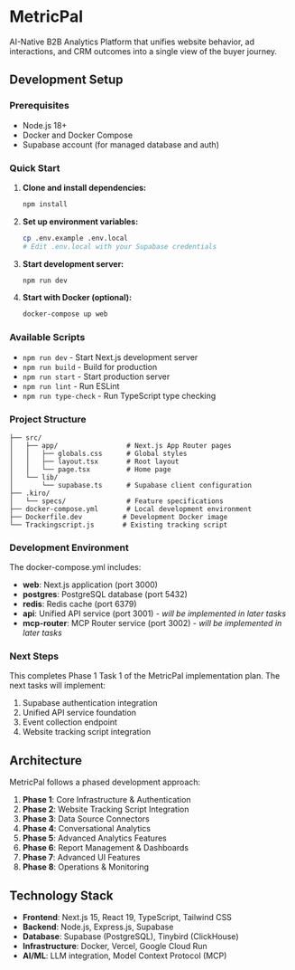 # MetricPal

AI-Native B2B Analytics Platform that unifies website behavior, ad interactions, and CRM outcomes into a single view of the buyer journey.

## Development Setup

### Prerequisites

- Node.js 18+ 
- Docker and Docker Compose
- Supabase account (for managed database and auth)

### Quick Start

1. **Clone and install dependencies:**
   ```bash
   npm install
   ```

2. **Set up environment variables:**
   ```bash
   cp .env.example .env.local
   # Edit .env.local with your Supabase credentials
   ```

3. **Start development server:**
   ```bash
   npm run dev
   ```

4. **Start with Docker (optional):**
   ```bash
   docker-compose up web
   ```

### Available Scripts

- `npm run dev` - Start Next.js development server
- `npm run build` - Build for production
- `npm run start` - Start production server
- `npm run lint` - Run ESLint
- `npm run type-check` - Run TypeScript type checking

### Project Structure

```
├── src/
│   ├── app/                 # Next.js App Router pages
│   │   ├── globals.css      # Global styles
│   │   ├── layout.tsx       # Root layout
│   │   └── page.tsx         # Home page
│   └── lib/
│       └── supabase.ts      # Supabase client configuration
├── .kiro/
│   └── specs/               # Feature specifications
├── docker-compose.yml       # Local development environment
├── Dockerfile.dev          # Development Docker image
└── Trackingscript.js       # Existing tracking script
```

### Development Environment

The docker-compose.yml includes:
- **web**: Next.js application (port 3000)
- **postgres**: PostgreSQL database (port 5432)
- **redis**: Redis cache (port 6379)
- **api**: Unified API service (port 3001) - *will be implemented in later tasks*
- **mcp-router**: MCP Router service (port 3002) - *will be implemented in later tasks*

### Next Steps

This completes Phase 1 Task 1 of the MetricPal implementation plan. The next tasks will implement:

1. Supabase authentication integration
2. Unified API service foundation
3. Event collection endpoint
4. Website tracking script integration

## Architecture

MetricPal follows a phased development approach:

1. **Phase 1**: Core Infrastructure & Authentication
2. **Phase 2**: Website Tracking Script Integration  
3. **Phase 3**: Data Source Connectors
4. **Phase 4**: Conversational Analytics
5. **Phase 5**: Advanced Analytics Features
6. **Phase 6**: Report Management & Dashboards
7. **Phase 7**: Advanced UI Features
8. **Phase 8**: Operations & Monitoring

## Technology Stack

- **Frontend**: Next.js 15, React 19, TypeScript, Tailwind CSS
- **Backend**: Node.js, Express.js, Supabase
- **Database**: Supabase (PostgreSQL), Tinybird (ClickHouse)
- **Infrastructure**: Docker, Vercel, Google Cloud Run
- **AI/ML**: LLM integration, Model Context Protocol (MCP)